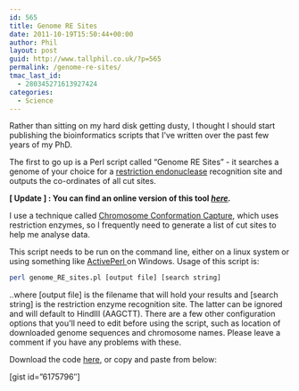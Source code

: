 ```yaml
---
id: 565
title: Genome RE Sites
date: 2011-10-19T15:50:44+00:00
author: Phil
layout: post
guid: http://www.tallphil.co.uk/?p=565
permalink: /genome-re-sites/
tmac_last_id:
  - 280345271613927424
categories:
  - Science
---
```

Rather than sitting on my hard disk getting dusty, I thought I should start publishing the bioinformatics scripts that I've written over the past few years of my PhD.

The first to go up is a Perl script called &#8220;Genome RE Sites&#8221; - it searches a genome of your choice for a [restriction endonuclease](http://en.wikipedia.org/wiki/Restriction_enzyme) recognition site and outputs the co-ordinates of all cut sites.

**[ Update ] : You can find an online version of this tool _[here](http://www.tallphil.co.uk/bioinformatics/genome_re_sites)._**



I use a technique called [Chromosome Conformation Capture](http://en.wikipedia.org/wiki/Chromosome_conformation_capture), which uses restriction enzymes, so I frequently need to generate a list of cut sites to help me analyse data.

This script needs to be run on the command line, either on a linux system or using something like [ActivePerl ](http://www.activestate.com/activeperl)on Windows. Usage of this script is:

```bash
perl genome_RE_sites.pl [output file] [search string]
```

..where [output file] is the filename that will hold your results and [search string] is the restriction enzyme recognition site. The latter can be ignored and will default to HindIII (AAGCTT). There are a few other configuration options that you'll need to edit before using the script, such as location of downloaded genome sequences and chromosome names. Please leave a comment if you have any problems with these.

Download the code [here](https://gist.github.com/tallphil/6175796/download), or copy and paste from below:

[gist id=&#8221;6175796&#8243;]